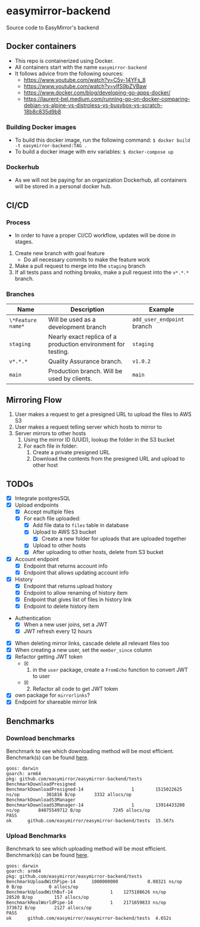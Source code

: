 # easymirror-backend
Source code to EasyMirror's backend

## Docker containers
- This repo is containerized using Docker.
- All containers start with the name `easymirror-backend`
- It follows advice from the following sources:
    - https://www.youtube.com/watch?v=C5y-14YFs_8
    - https://www.youtube.com/watch?v=vIfS9bZVBaw
    - https://www.docker.com/blog/developing-go-apps-docker/
    - https://laurent-bel.medium.com/running-go-on-docker-comparing-debian-vs-alpine-vs-distroless-vs-busybox-vs-scratch-18b8c835d9b8

### Building Docker images
- To build this docker image, run the following command:  `$ docker build -t easymirror-backend:TAG .`
- To build a docker image with env variables: `$ docker-compose up`

### Dockerhub
- As we will not be paying for an organization Dockerhub, all containers will be stored in a personal docker hub.


## CI/CD
### Process
- In order to have a proper CI/CD workflow, updates will be done in stages.
1. Create new branch with goal feature
    - Do all necessary commits to make the feature work
2. Make a pull request to merge into the `staging` branch
3. If all tests pass and nothing breaks, make a pull request into the `v*.*.*` branch.
### Branches
| Name | Description | Example
| - | - | - |
| `\*Feature name*` | Will be used as a development branch | `add_user_endpoint` branch
| `staging` | Nearly exact replica of a production environment for testing. | `staging`
| `v*.*.*` | Quality Assurance branch. | `v1.0.2`
| `main` | Production branch. Will be used by clients. | `main`


## Mirroring Flow
1. User makes a request to get a presigned URL to upload the files to AWS S3
2. User makes a request telling server which hosts to mirror to
3. Server mirrors to other hosts
    1. Using the mirror ID (UUID), lookup the folder in the S3 bucket
    2. For each file in folder:
        1. Create a private presigned URL
        2. Download the contents from the presigned URL and upload to other host

## TODOs
- [x] Integrate postgresSQL
- [x] Upload endpoints
    - [x] Accept multiple files
    - [x] For each file uploaded:
        - [x] Add file data to `files` table in database
        - [x] Upload to AWS S3 bucket
            - [x] Create a new folder for uploads that are uploaded together
        - [x] Upload to other hosts
        - [x] After uploading to other hosts, delete from S3 bucket
- [x] Account endpoint
    - [x] Endpoint that returns account info
    - [x] Endpoint that allows updating account info
- [x] History
    - [x] Endpoint that returns upload history
    - [x] Endpoint to allow renaming of history item
    - [x] Endpoint that gives list of files in history link
    - [x] Endpoint to delete history item
- Authentication
    - [x] When a new user joins, set a JWT
    - [x] JWT refresh every 12 hours
- [x] When deleting mirror links, cascade delete all relevant files too
- [x] When creating a new user, set the `member_since` column
- [x] Refactor getting JWT token
    - [x] 1. in the `user` package, create a `FromEcho` function to convert JWT to user
    - [x] 2. Refactor all code to get JWT token
- [x] own package for `mirrorlinks`?
- [x] Endpoint for shareable mirror link

## Benchmarks
### Download benchmarks
Benchmark to see which downloading method will be most efficient. Benchmark(s) can be found [here](/tests/download_test.go).
```MD
goos: darwin
goarch: arm64
pkg: github.com/easymirror/easymirror-backend/tests
BenchmarkDownloadPresigned
BenchmarkDownloadPresigned-14                  1        1515022625 ns/op          301816 B/op       3332 allocs/op
BenchmarkDownloadS3Manager
BenchmarkDownloadS3Manager-14                  1        13914433208 ns/op       84075549712 B/op            7245 allocs/op
PASS
ok      github.com/easymirror/easymirror-backend/tests  15.567s
```
### Upload Benchmarks
Benchmark to see which uploading method will be most efficient. Benchmark(s) can be found [here](/tests/download_test.go).
```
goos: darwin
goarch: arm64
pkg: github.com/easymirror/easymirror-backend/tests
BenchmarkUploadWithPipe-14    	1000000000	         0.08321 ns/op	       0 B/op	       0 allocs/op
BenchmarkUploadWithBuf-14     	       1	1275108626 ns/op	   28520 B/op	     157 allocs/op
BenchmarkRealWorldPipe-14     	       1	2171659833 ns/op	  373672 B/op	    2127 allocs/op
PASS
ok  	github.com/easymirror/easymirror-backend/tests	4.652s
```